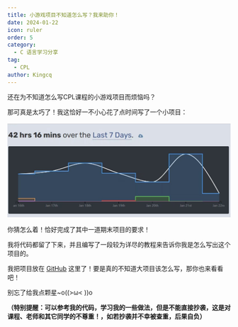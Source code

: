 ```yaml
---
title: 小游戏项目不知道怎么写？我来助你！
date: 2024-01-22
icon: ruler
order: 5
category:
  - C 语言学习分享
tag:
  - CPL
author: Kingcq
---
```


还在为不知道怎么写CPL课程的小游戏项目而烦恼吗？

那可真是太巧了！我这恰好一不小心花了点时间写了一个小项目：

![](./assets/5-1.jpg)

你猜怎么着！恰好完成了其中一道期末项目的要求！

我将代码都留了下来，并且编写了一段较为详尽的教程来告诉你我是怎么写出这个项目的。

我把项目放在 [GitHub](https://github.com/Kingcxp/Console-Runners) 这里了！要是真的不知道大项目该怎么写，那你也来看看吧！

别忘了给我点颗星~o((>ω< ))o

**（特别提醒：可以参考我的代码，学习我的一些做法，但是不能直接抄袭，这是对课程、老师和其它同学的不尊重！，如若抄袭并不幸被查重，后果自负）**
